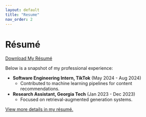 ```yaml
---
layout: default
title: "Resume"
nav_order: 2
---
```


# Résumé
[Download My Résumé](assets/resume.pdf)

Below is a snapshot of my professional experience:
- **Software Engineering Intern, TikTok** (May 2024 - Aug 2024)
  - Contributed to machine learning pipelines for content recommendations.
- **Research Assistant, Georgia Tech** (Jan 2023 - Dec 2023)
  - Focused on retrieval-augmented generation systems.

[View more details in my résumé.](assets/resume.pdf)

